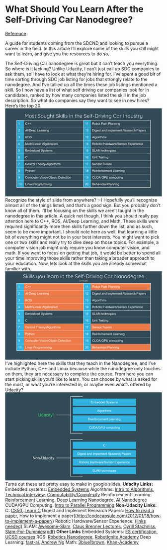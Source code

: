 # What Should You Learn After the Self-Driving Car Nanodegree?
[Reference](https://medium.com/@ablacklama/what-to-learn-after-the-self-driving-car-nanodegree-ba25747a1359)

A guide for students coming from the SDCND and looking to pursue a career in the field. In this article I’ll explore some of the skills you still might want to learn, and give you the resources to do so.

The Self-Driving Car nanodegree is great but it can’t teach you everything. So where is it lacking? Unlike Udacity, I can’t just call up SDC companies to ask them, so I have to look at what they’re hiring for. I’ve spent a good bit of time sorting through SDC job listing for jobs that strongly relate to the nanodegree. And I’ve tallied up all the times these job listings mentioned a skill. So I now have a list of what self driving car companies look for in candidates, ranked by how many companies listed the skill in the job description.
So what do companies say they want to see in new hires? Here’s the top 20.
![alt text](./images/Post_SDCND_1.png)
Recognize the style of slide from anywhere? :-)
Hopefully you’ll recognize almost all of the things listed, and that’s a good sign. But you probably don’t know all of them. I’ll be focusing on the skills we aren’t taught in the nanodegree in this article. A quick not though, I think you should really pay attention here to C++, ROS, AI/Deep Learning, and Math. These skills were required significantly more then skills further down the list, and as such, seem to be more important.
I should note here as well, that learning a little bit of everything might not be in your best interests. You might want to pick one or two skills and really try to dive deep on those topics. For example, a computer vision job might only require you know computer vision, and math. If you want to focus on getting that job, it would be better to spend all your time improving those skills rather than taking a broader approach to your education.
Now, lets look at the skills you are already somewhat familiar with.
![alt text](./images/Post_SDCND_2.png)
I’ve highlighted here the skills that they teach in the Nanodegree, and I’ve include Python, C++ and Linux because while the nanodegree only touches on them, they are necessary to complete the course.
From here you can start picking skills you’d like to learn. You can choose by what is asked for the most, or what you’re interested in, or maybe even what’s offered by Udacity?
![alt text](./images/Post_SDCND_3.png)
Turns out these are pretty easy to make in google slides.
<b>Udacity Links:</b>
Embedded systems: [Embedded Systems](https://www.udacity.com/course/embedded-systems--ud169)
Algorithms: [Intro to Algorithms](https://www.udacity.com/course/intro-to-algorithms--cs215), [Technical interview](https://www.udacity.com/course/technical-interview--ud513), [Computability/Complexity](https://www.udacity.com/course/computability-complexity-algorithms--ud061)
Reinforcement Learning: [Reinforcement Learning](https://www.udacity.com/course/reinforcement-learning--ud600), [Deep Learning Nanodegree](https://www.udacity.com/course/deep-learning-nanodegree--nd101), [AI Nanodegree](https://www.udacity.com/course/artificial-intelligence-nanodegree--nd889)
CUDA/GPU Computing: [Intro to Parallel Programming](https://eu.udacity.com/course/intro-to-parallel-programming--cs344)
<b>Non-Udacity Links:</b>
C: [CS50](https://www.edx.org/course/cs50s-introduction-computer-science-harvardx-cs50x), [Learn C](http://www.learn-c.org/)
Digest and Implement Research Papers: [How to read a paper](https://web.stanford.edu/class/ee384m/Handouts/HowtoReadPaper.pdf), How to implement a paper](http://codecapsule.com/2012/01/18/how-to-implement-a-paper/)
Robotic Hardware/Sensor Experience: [(links needed)]()
SLAM: [Awesome-Slam](https://github.com/kanster/awesome-slam#courses-lectures-and-workshops), [Claus Brenner Lectures](https://www.youtube.com/playlist?list=PLpUPoM7Rgzi_7YWn14Va2FODh7LzADBSm), [Cyrill Stachniss](https://www.youtube.com/watch?v=U6vr3iNrwRA&list=PLgnQpQtFTOGQrZ4O5QzbIHgl3b1JHimN_), [Slam-For-Dummies(pdf)](https://ocw.mit.edu/courses/aeronautics-and-astronautics/16-412j-cognitive-robotics-spring-2005/projects/1aslam_blas_repo.pdf)
<b>Other Links</b>
Embedded Systems: [ES certification](https://ce.uci.edu/areas/engineering/embedded/), [UCSD courses](https://extension.ucsd.edu/courses-and-programs/embedded-engineering)
ROS: [Robotics Nanodegree](https://www.udacity.com/course/robotics-software-engineer--nd209), [RobotIgnite Academy](https://www.robotigniteacademy.com/en/accounts/login/)
Deep Learning: [fast-ai](http://course.fast.ai/), [Andrew Ng](https://www.coursera.org/specializations/deep-learning)
Math: [3blue1brown](https://www.youtube.com/channel/UCYO_jab_esuFRV4b17AJtAw), [Khan-Academy](https://www.khanacademy.org/)
